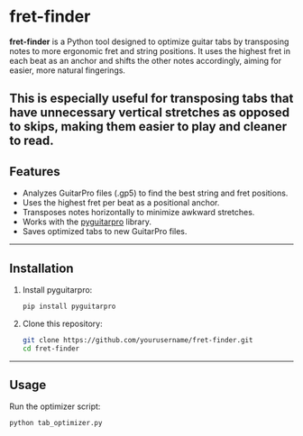# fret-finder

**fret-finder** is a Python tool designed to optimize guitar tabs by transposing notes to more ergonomic fret and string positions. It uses the highest fret in each beat as an anchor and shifts the other notes accordingly, aiming for easier, more natural fingerings.

This is especially useful for transposing tabs that have unnecessary vertical stretches as opposed to skips, making them easier to play and cleaner to read.
---

## Features

- Analyzes GuitarPro files (.gp5) to find the best string and fret positions.  
- Uses the highest fret per beat as a positional anchor.  
- Transposes notes horizontally to minimize awkward stretches.  
- Works with the [pyguitarpro](https://github.com/Thiht/py-guitarpro) library.  
- Saves optimized tabs to new GuitarPro files.

---

## Installation

1. Install pyguitarpro:

    ```bash
    pip install pyguitarpro
    ```

2. Clone this repository:

    ```bash
    git clone https://github.com/yourusername/fret-finder.git
    cd fret-finder
    ```

---

## Usage

Run the optimizer script:

```bash
python tab_optimizer.py
